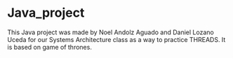 # Java_project
This Java project was made by Noel Andolz Aguado and Daniel Lozano Uceda for our Systems Architecture class as a way to practice THREADS.
It is based on game of thrones.
